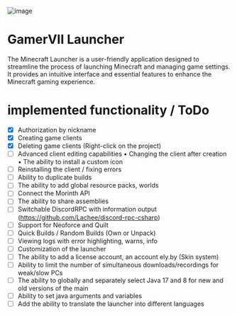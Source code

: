 
![image](https://github.com/GamerVII-NET/minecraft-vanilla-launcher/assets/111225722/36740818-6ba3-4dbc-a431-ba3c9a041409)


GamerVII Launcher
=======
The Minecraft Launcher is a user-friendly application designed to streamline the process of launching Minecraft and managing game settings. It provides an intuitive interface and essential features to enhance the Minecraft gaming experience.


# implemented functionality / ToDo
- [x] Authorization by nickname
- [x] Creating game clients
- [x] Deleting game clients (Right-click on the project)
- [ ] Advanced client editing capabilities
• Changing the client after creation
• The ability to install a custom icon
- [ ] Reinstalling the client / fixing errors
- [ ] Ability to duplicate builds
- [ ] The ability to add global resource packs, worlds
- [ ] Connect the Morinth API
- [ ] The ability to share assemblies
- [ ] Switchable DiscordRPC with information output (https://github.com/Lachee/discord-rpc-csharp)
- [ ] Support for Neoforce and Quilt
- [ ] Quick Builds / Random Builds (Own or Unpack)
- [ ] Viewing logs with error highlighting, warns, info
- [ ] Customization of the launcher
- [ ] The ability to add a license account, an account ely.by (Skin system)
- [ ] Ability to limit the number of simultaneous downloads/recordings for weak/slow PCs
- [ ] The ability to globally and separately select Java 17 and 8 for new and old versions of the main
- [ ] Ability to set java arguments and variables
- [ ] Add the ability to translate the launcher into different languages
